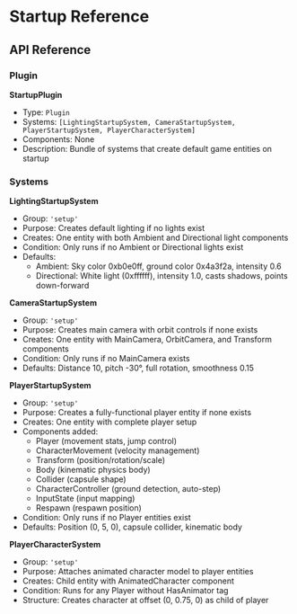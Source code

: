 # Startup Reference

## API Reference

### Plugin

**StartupPlugin**
- Type: `Plugin`
- Systems: `[LightingStartupSystem, CameraStartupSystem, PlayerStartupSystem, PlayerCharacterSystem]`
- Components: None
- Description: Bundle of systems that create default game entities on startup

### Systems

**LightingStartupSystem**
- Group: `'setup'`
- Purpose: Creates default lighting if no lights exist
- Creates: One entity with both Ambient and Directional light components
- Condition: Only runs if no Ambient or Directional lights exist
- Defaults: 
  - Ambient: Sky color 0xb0e0ff, ground color 0x4a3f2a, intensity 0.6
  - Directional: White light (0xffffff), intensity 1.0, casts shadows, points down-forward

**CameraStartupSystem**
- Group: `'setup'`
- Purpose: Creates main camera with orbit controls if none exists
- Creates: One entity with MainCamera, OrbitCamera, and Transform components
- Condition: Only runs if no MainCamera exists
- Defaults: Distance 10, pitch -30°, full rotation, smoothness 0.15

**PlayerStartupSystem**
- Group: `'setup'`
- Purpose: Creates a fully-functional player entity if none exists
- Creates: One entity with complete player setup
- Components added:
  - Player (movement stats, jump control)
  - CharacterMovement (velocity management)
  - Transform (position/rotation/scale)
  - Body (kinematic physics body)
  - Collider (capsule shape)
  - CharacterController (ground detection, auto-step)
  - InputState (input mapping)
  - Respawn (respawn position)
- Condition: Only runs if no Player entities exist
- Defaults: Position (0, 5, 0), capsule collider, kinematic body

**PlayerCharacterSystem**
- Group: `'setup'`
- Purpose: Attaches animated character model to player entities
- Creates: Child entity with AnimatedCharacter component
- Condition: Runs for any Player without HasAnimator tag
- Structure: Creates character at offset (0, 0.75, 0) as child of player